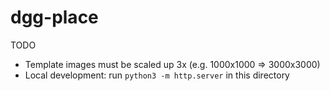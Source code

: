 # dgg-place

TODO

* Template images must be scaled up 3x (e.g. 1000x1000 => 3000x3000)
* Local development: run `python3 -m http.server` in this directory
